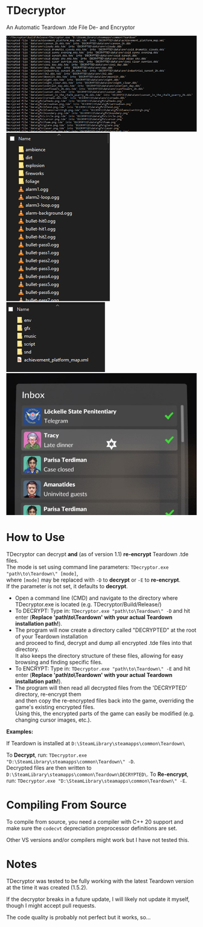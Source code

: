 # TDecryptor
An Automatic Teardown .tde File De- and Encryptor

![Screenshot](Screenshots/TDecryptor.jpg)
![Screenshot](Screenshots/Files2.jpg)
![Screenshot](Screenshots/Files1.jpg)
![Cursor](Screenshots/Cursor.jpg)

# How to Use

TDecryptor can decrypt **and** (as of version 1.1) **re-encrypt** Teardown .tde files.  
The mode is set using command line parameters: `TDecryptor.exe "path\to\Teardown\" [mode]`,  
where `[mode]` may be replaced with `-D` to **decrypt** or `-E` to **re-encrypt**.  
If the parameter is not set, it defaults to **decrypt**.

- Open a command line (CMD) and navigate to the directory where TDecryptor.exe is located (e.g. TDecryptor/Build/Release/)
- To DECRYPT: Type in: `TDecryptor.exe "path\to\Teardown\" -D` and hit enter (**Replace 'path\to\Teardown\' with your actual Teardown installation path!**).
- The program will now create a directory called "DECRYPTED" at the root of your Teardown installation  
  and proceed to find, decrypt and dump all encrypted .tde files into that directory.  
  It also keeps the directory structure of these files, allowing for easy browsing and finding specific files.
- To ENCRYPT: Type in: `TDecryptor.exe "path\to\Teardown\" -E` and hit enter (**Replace 'path\to\Teardown\' with your actual Teardown installation path!**).
- The program will then read all decrypted files from the 'DECRYPTED' directory, re-encrypt them  
  and then copy the re-encrypted files back into the game, overriding the game's existing encrypted files.  
  Using this, the encrypted parts of the game can easily be modified (e.g. changing cursor images, etc.).

**Examples:**

If Teardown is installed at `D:\SteamLibrary\steamapps\common\Teardown\`

To **Decrypt**, run: `TDecryptor.exe "D:\SteamLibrary\steamapps\common\Teardown\" -D`.  
Decrypted files are then written to `D:\SteamLibrary\steamapps\common\Teardown\DECRYPTED\`.
To **Re-encrypt**, run: `TDecryptor.exe "D:\SteamLibrary\steamapps\common\Teardown\" -E`.

# Compiling From Source

To compile from source, you need a compiler with C++ 20 support and make sure the `codecvt` depreciation preprocessor definitions are set.

Other VS versions and/or compilers might work but I have not tested this.

# Notes

TDecryptor was tested to be fully working with the latest Teardown version at the time it was created (1.5.2).

If the decryptor breaks in a future update, I will likely not update it myself, though I might accept pull requests.

The code quality is probably not perfect but it works, so...

